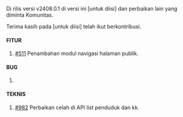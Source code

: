 Di rilis versi v2408.0.1 di versi ini [untuk diisi] dan perbaikan lain yang diminta Komunitas.

Terima kasih pada [untuk diisi] telah ikut berkontribusi.

#### FITUR

1. [#511](https://github.com/OpenSID/OpenDK/issues/511) Penambahan modul navigasi halaman publik.


#### BUG
 
1. 


#### TEKNIS

1. [#982](https://github.com/OpenSID/OpenDK/issues/982) Perbaikan celah di API list penduduk dan kk.
